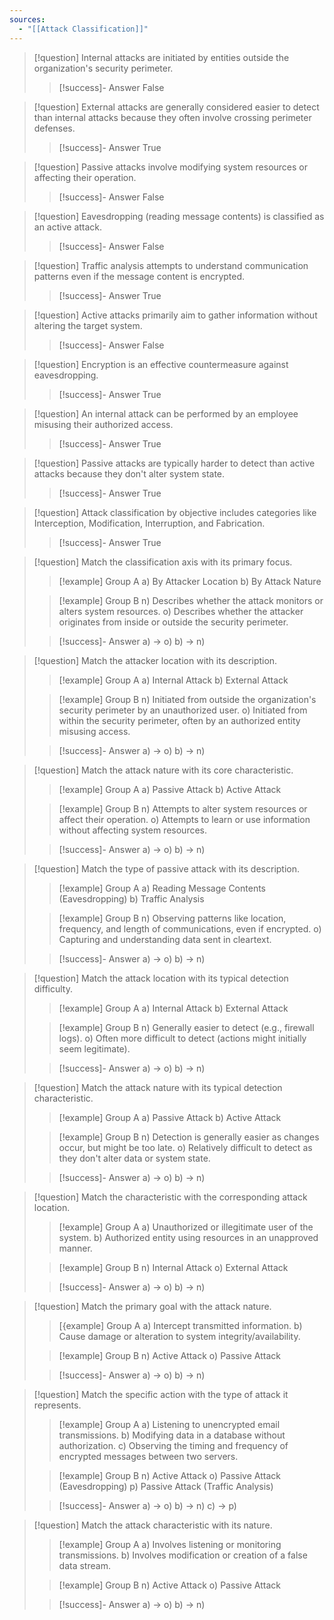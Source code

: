 ```yaml
---
sources:
  - "[[Attack Classification]]"
---
```

> [!question] Internal attacks are initiated by entities outside the organization's security perimeter.
>> [!success]- Answer
>> False

> [!question] External attacks are generally considered easier to detect than internal attacks because they often involve crossing perimeter defenses.
>> [!success]- Answer
>> True

> [!question] Passive attacks involve modifying system resources or affecting their operation.
>> [!success]- Answer
>> False

> [!question] Eavesdropping (reading message contents) is classified as an active attack.
>> [!success]- Answer
>> False

> [!question] Traffic analysis attempts to understand communication patterns even if the message content is encrypted.
>> [!success]- Answer
>> True

> [!question] Active attacks primarily aim to gather information without altering the target system.
>> [!success]- Answer
>> False

> [!question] Encryption is an effective countermeasure against eavesdropping.
>> [!success]- Answer
>> True

> [!question] An internal attack can be performed by an employee misusing their authorized access.
>> [!success]- Answer
>> True

> [!question] Passive attacks are typically harder to detect than active attacks because they don't alter system state.
>> [!success]- Answer
>> True

> [!question] Attack classification by objective includes categories like Interception, Modification, Interruption, and Fabrication.
>> [!success]- Answer
>> True

> [!question] Match the classification axis with its primary focus.
>> [!example] Group A
>> a) By Attacker Location
>> b) By Attack Nature
>
>> [!example] Group B
>> n) Describes whether the attack monitors or alters system resources.
>> o) Describes whether the attacker originates from inside or outside the security perimeter.
>
>> [!success]- Answer
>> a) -> o)
>> b) -> n)

> [!question] Match the attacker location with its description.
>> [!example] Group A
>> a) Internal Attack
>> b) External Attack
>
>> [!example] Group B
>> n) Initiated from outside the organization's security perimeter by an unauthorized user.
>> o) Initiated from within the security perimeter, often by an authorized entity misusing access.
>
>> [!success]- Answer
>> a) -> o)
>> b) -> n)

> [!question] Match the attack nature with its core characteristic.
>> [!example] Group A
>> a) Passive Attack
>> b) Active Attack
>
>> [!example] Group B
>> n) Attempts to alter system resources or affect their operation.
>> o) Attempts to learn or use information without affecting system resources.
>
>> [!success]- Answer
>> a) -> o)
>> b) -> n)

> [!question] Match the type of passive attack with its description.
>> [!example] Group A
>> a) Reading Message Contents (Eavesdropping)
>> b) Traffic Analysis
>
>> [!example] Group B
>> n) Observing patterns like location, frequency, and length of communications, even if encrypted.
>> o) Capturing and understanding data sent in cleartext.
>
>> [!success]- Answer
>> a) -> o)
>> b) -> n)

> [!question] Match the attack location with its typical detection difficulty.
>> [!example] Group A
>> a) Internal Attack
>> b) External Attack
>
>> [!example] Group B
>> n) Generally easier to detect (e.g., firewall logs).
>> o) Often more difficult to detect (actions might initially seem legitimate).
>
>> [!success]- Answer
>> a) -> o)
>> b) -> n)

> [!question] Match the attack nature with its typical detection characteristic.
>> [!example] Group A
>> a) Passive Attack
>> b) Active Attack
>
>> [!example] Group B
>> n) Detection is generally easier as changes occur, but might be too late.
>> o) Relatively difficult to detect as they don't alter data or system state.
>
>> [!success]- Answer
>> a) -> o)
>> b) -> n)

> [!question] Match the characteristic with the corresponding attack location.
>> [!example] Group A
>> a) Unauthorized or illegitimate user of the system.
>> b) Authorized entity using resources in an unapproved manner.
>
>> [!example] Group B
>> n) Internal Attack
>> o) External Attack
>
>> [!success]- Answer
>> a) -> o)
>> b) -> n)

> [!question] Match the primary goal with the attack nature.
>> [{example] Group A
>> a) Intercept transmitted information.
>> b) Cause damage or alteration to system integrity/availability.
>
>> [!example] Group B
>> n) Active Attack
>> o) Passive Attack
>
>> [!success]- Answer
>> a) -> o)
>> b) -> n)

> [!question] Match the specific action with the type of attack it represents.
>> [!example] Group A
>> a) Listening to unencrypted email transmissions.
>> b) Modifying data in a database without authorization.
>> c) Observing the timing and frequency of encrypted messages between two servers.
>
>> [!example] Group B
>> n) Active Attack
>> o) Passive Attack (Eavesdropping)
>> p) Passive Attack (Traffic Analysis)
>
>> [!success]- Answer
>> a) -> o)
>> b) -> n)
>> c) -> p)

> [!question] Match the attack characteristic with its nature.
>> [!example] Group A
>> a) Involves listening or monitoring transmissions.
>> b) Involves modification or creation of a false data stream.
>
>> [!example] Group B
>> n) Active Attack
>> o) Passive Attack
>
>> [!success]- Answer
>> a) -> o)
>> b) -> n)